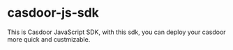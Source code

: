 # casdoor-js-sdk

This is Casdoor JavaScript SDK, with this sdk, you can deploy your casdoor more quick and custmizable.
